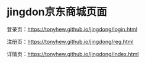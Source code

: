# jingdon京东商城页面

登录页：https://tonyhew.github.io/jingdong/login.html  

注册页：https://tonyhew.github.io/jingdong/reg.html

详情页：https://tonyhew.github.io/jingdong/index.html 

